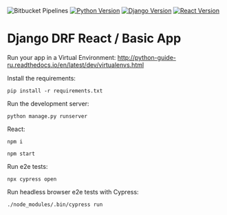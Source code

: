 ![Bitbucket Pipelines](https://img.shields.io/bitbucket/pipelines/paulrogers/django-drf-react/master)
[![Python Version](https://img.shields.io/badge/python-3.8-brightgreen.svg)](https://python.org)
[![Django Version](https://img.shields.io/badge/django-4.0.1-brightgreen.svg)](https://djangoproject.com)
[![React Version](https://img.shields.io/badge/react-17.0.2-brightgreen.svg)](https://reactjs.org/)

# Django DRF React / Basic App

Run your app in a Virtual Environment: http://python-guide-ru.readthedocs.io/en/latest/dev/virtualenvs.html

Install the requirements:
```
pip install -r requirements.txt
```

Run the development server:
```
python manage.py runserver
```

React:
```
npm i

npm start
```

Run e2e tests:
```
npx cypress open
```

Run headless browser e2e tests with Cypress:
```shell
./node_modules/.bin/cypress run
```
